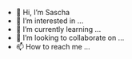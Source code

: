 - 👋 Hi, I’m Sascha
- 👀 I’m interested in ...
- 🌱 I’m currently learning ...
- 💞️ I’m looking to collaborate on ...
- 📫 How to reach me ...

<!---
SaschaHauck/SaschaHauck is a ✨ special ✨ repository because its `README.md` (this file) appears on your GitHub profile.
You can click the Preview link to take a look at your changes.
--->
